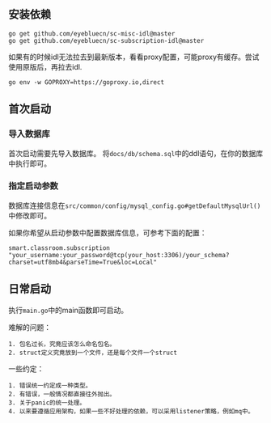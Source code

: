 
## 安装依赖
```shell
go get github.com/eyebluecn/sc-misc-idl@master
go get github.com/eyebluecn/sc-subscription-idl@master
```

如果有的时候idl无法拉去到最新版本，看看proxy配置，可能proxy有缓存。尝试使用原版后，再拉去idl.
```shell
go env -w GOPROXY=https://goproxy.io,direct
```



## 首次启动

### 导入数据库
首次启动需要先导入数据库。
将`docs/db/schema.sql`中的ddl语句，在你的数据库中执行即可。


### 指定启动参数
数据库连接信息在`src/common/config/mysql_config.go#getDefaultMysqlUrl()`中修改即可。

如果你希望从启动参数中配置数据库信息，可参考下面的配置：
```shell
smart.classroom.subscription "your_username:your_password@tcp(your_host:3306)/your_schema?charset=utf8mb4&parseTime=True&loc=Local"
```


## 日常启动
执行`main.go`中的main函数即可启动。



难解的问题：
```text
1. 包名过长，究竟应该怎么命名包名。
2. struct定义究竟放到一个文件，还是每个文件一个struct

```



一些约定：
```text
1. 错误统一约定成一种类型。
2. 有错误，一般情况都直接往外抛出。
3. 关于panic的统一处理。
4. 以来要遵循应用架构，如果一些不好处理的依赖，可以采用listener策略，例如mq中。
```


